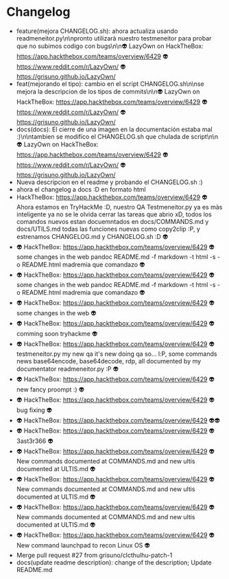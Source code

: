 # Changelog

* feature(mejora CHANGELOG.sh): ahora actualiza usando readmeneitor.py\n\npronto utilizarà nuestro testmeneitor para probar que no subimos codigo con bugs\n\n👽 LazyOwn on HackTheBox: https://app.hackthebox.com/teams/overview/6429  👽  https://www.reddit.com/r/LazyOwn/   👽  https://grisuno.github.io/LazyOwn/
* feat(mejorando el tipo): cambio en el script CHANGELOG.sh\n\nse mejora la descripcion de los tipos de commits\n\n👽 LazyOwn on HackTheBox: https://app.hackthebox.com/teams/overview/6429  👽  https://www.reddit.com/r/LazyOwn/   👽  https://grisuno.github.io/LazyOwn/
* docs(docs): El cierre de una imagen en la documentación estaba mal :)\n\ntambien se modifico el CHANGELOG.sh que chulada de script\n\n👽 LazyOwn on HackTheBox: https://app.hackthebox.com/teams/overview/6429  👽  https://www.reddit.com/r/LazyOwn/   👽  https://grisuno.github.io/LazyOwn/
* Nueva descripcion en el readme y probando el CHANGELOG.sh :)
* ahora el changelog a docs :D en formato html
* HackTheBox: https://app.hackthebox.com/teams/overview/6429  👽 Ahora estamos en TryHackMe :D, nuestro QA Testmeneitor.py ya es màs inteligente ya no se le olvida cerrar las tareas que abrio xD, todos los comandos nuevos estan docuemntados en docs/COMMANDS.md y docs/UTILS.md todas las funciones nuevas como copy2clip :P, y estrenamos CHANGELOG.md y CHANGELOG.sh :D  👽
* 👽 HackTheBox: https://app.hackthebox.com/teams/overview/6429  👽 some changes in the web  pandoc README.md -f markdown -t html -s -o README.html madremia que comandazo 👽
* 👽 HackTheBox: https://app.hackthebox.com/teams/overview/6429  👽 some changes in the web  pandoc README.md -f markdown -t html -s -o README.html madremia que comandazo 👽
* 👽 HackTheBox: https://app.hackthebox.com/teams/overview/6429  👽 some changes in the web  👽
* 👽 HackTheBox: https://app.hackthebox.com/teams/overview/6429  👽 comming soon tryhackme 👽
* 👽 HackTheBox: https://app.hackthebox.com/teams/overview/6429  👽 testmeneitor.py my new qa it's new doing qa so... l:P, some commands news base64encode, base64decode, rdp, all documented by my documentator readmeneitor.py :P 👽
* 👽 HackTheBox: https://app.hackthebox.com/teams/overview/6429  👽 new fancy proompt :) 👽
* 👽 HackTheBox: https://app.hackthebox.com/teams/overview/6429  👽 bug fixing 👽
* 👽 HackTheBox: https://app.hackthebox.com/teams/overview/6429  👽👽
* 👽 HackTheBox: https://app.hackthebox.com/teams/overview/6429  👽 3ast3r366 👽
* 👽 HackTheBox: https://app.hackthebox.com/teams/overview/6429  👽 New commands documented at COMMANDS.md and new ultis documented at ULTIS.md 👽
* 👽 HackTheBox: https://app.hackthebox.com/teams/overview/6429  👽 New commands documented at COMMANDS.md and new ultis documented at ULTIS.md 👽
* 👽 HackTheBox: https://app.hackthebox.com/teams/overview/6429  👽 New commands documented at COMMANDS.md and new ultis documented at ULTIS.md 👽
* 👽 HackTheBox: https://app.hackthebox.com/teams/overview/6429  👽 New command launchpad to recon Linux OS 👽
* Merge pull request #27 from grisuno/clcthulhu-patch-1
* docs(update readme description): change of the description; Update README.md